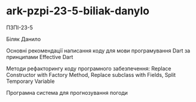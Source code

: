 # ark-pzpi-23-5-biliak-danylo

ПЗПІ-23-5

Біляк Данило

Основні рекомендації написання коду для мови програмування Dart за принципами Effective Dart

Методи рефакторингу коду програмного забезпечення: Replace Constructor with Factory Method, Replace subclass with Fields, Split Temporary Variable

Програмна система для прогнозування погоди
